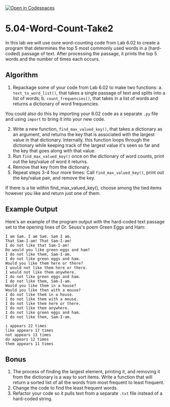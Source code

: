 [![Open in Codespaces](https://classroom.github.com/assets/launch-codespace-2972f46106e565e64193e422d61a12cf1da4916b45550586e14ef0a7c637dd04.svg)](https://classroom.github.com/open-in-codespaces?assignment_repo_id=18676277)
# 5.04-Word-Count-Take2

In this lab we will use oure word-counting code from Lab 6.02 to create a program that determines the top 5 most commonly used words in a (hard-coded) passage of text. After processing the passage, it prints the top 5 words and the number of times each occurs.

## Algorithm

1. Repackage some of your code from Lab 6.02 to make two functions:
  a. `text_to_word_list()`, that takes a single passage of text and splits into a list of words;
  b. `count_frequencies()`, that takes in a list of  words and returns a dictionary of word frequencies.

You could also do this by importing your 6.02 code as a separate `.py` file and using `import` to bring it into your new code.

2. Write a new function, `find_max_valued_key()`, that takes a dictionary as an argument, and returns the key that is associated with the largest
value in that dictionary. Internally, this function loops through the dictionary while keeping track of the largest value it's seen so far and
the key that goes along with that value.
3. Run `find_max_valued_key()` once on the dictionary of word counts, print out the key/value of word it returns.
4. Remove that key from the dictionary.
5. Repeat steps 3-4 four more times: Call `find_max_valued_key()`, print out the key/value pair, and remove the key.

If there is a tie within find_max_valued_key(), choose among the tied items however you like and return just one of them.

## Example Output

Here's an example of the program output with the hard-coded text passage set to the opening lines of Dr. Seuss's poem Green Eggs and Ham:
```
I am Sam. I am Sam. Sam I am.
That Sam-I-am! That Sam-I-am!
I do not like that Sam-I-am!
Do would you like green eggs and ham?
I do not like them, Sam-I-am.
I do not like green eggs and ham.
Would you like them here or there?
I would not like them here or there.
I would not like them anywhere.
I do not like green eggs and ham.
I do not like them, Sam-I-am.
Would you like them in a house?
Would you like then with a mouse?
I do not like them in a house.
I do not like them with a mouse.
I do not like them here or there.
I do not like them anywhere.
I do not like green eggs and ham.
I do not like them, Sam-I-am.
```

```
i appears 22 times
like appears 17 times
not appears 13 times
do appears 12 times
them appears 11 times
```

## Bonus
1. The process of finding the largest element, printing it, and removing it from the dictionary is a way to sort items. Write a function that will return a sorted list of all the words from most frequent to least frequent.
2. Change the code to find the least frequent words.
3. Refactor your code so it pulls text from a separate `.txt` file instead of a hard-coded string.

